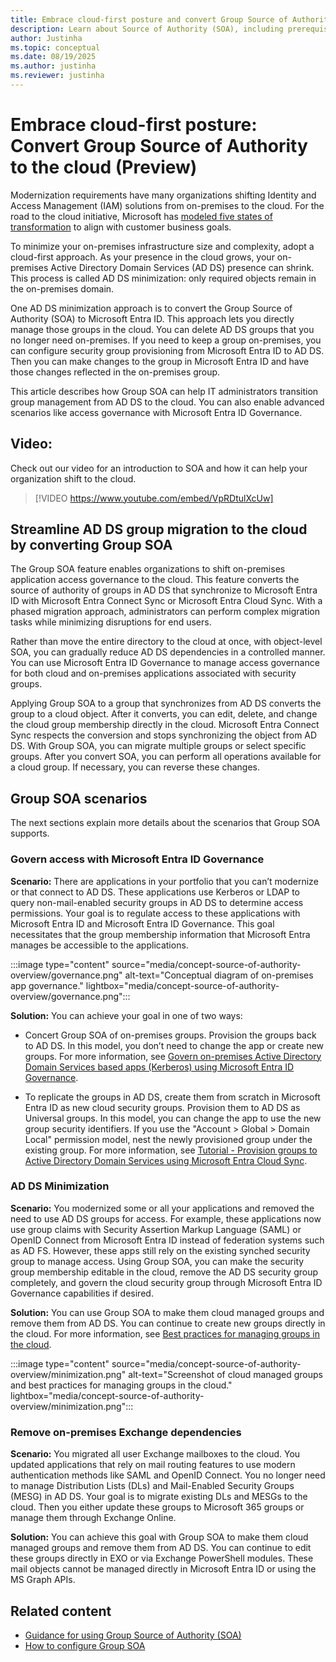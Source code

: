 ```yaml
---
title: Embrace cloud-first posture and convert Group Source of Authority (SOA) to the cloud (Preview)
description: Learn about Source of Authority (SOA), including prerequisites, supported scenarios, and step-by-step guidance for IT Architects and Administrators.
author: Justinha
ms.topic: conceptual
ms.date: 08/19/2025
ms.author: justinha
ms.reviewer: justinha
---
```

# Embrace cloud-first posture: Convert Group Source of Authority to the cloud (Preview)

Modernization requirements have many organizations shifting Identity and Access Management (IAM) solutions from on-premises to the cloud. For the road to the cloud initiative, Microsoft has [modeled five states of transformation](/entra/architecture/road-to-the-cloud-posture#five-states-of-transformation) to align with customer business goals.

To minimize your on-premises infrastructure size and complexity, adopt a cloud-first approach. As your presence in the cloud grows, your on-premises Active Directory Domain Services (AD DS) presence can shrink. This process is called AD DS minimization: only required objects remain in the on-premises domain.

One AD DS minimization approach is to convert the Group Source of Authority (SOA) to Microsoft Entra ID. This approach lets you directly manage those groups in the cloud. You can delete AD DS groups that you no longer need on-premises. If you need to keep a group on-premises, you can configure security group provisioning from Microsoft Entra ID to AD DS. Then you can make changes to the group in Microsoft Entra ID and have those changes reflected in the on-premises group.

This article describes how Group SOA can help IT administrators transition group management from AD DS to the cloud. You can also enable advanced scenarios like access governance with Microsoft Entra ID Governance.

## Video:

Check out our video for an introduction to SOA and how it can help your organization shift to the cloud. 

> [!VIDEO https://www.youtube.com/embed/VpRDtulXcUw]

## Streamline AD DS group migration to the cloud by converting Group SOA 

The Group SOA feature enables organizations to shift on-premises application access governance to the cloud. This feature converts the source of authority of groups in AD DS that synchronize to Microsoft Entra ID with Microsoft Entra Connect Sync or Microsoft Entra Cloud Sync. With a phased migration approach, administrators can perform complex migration tasks while minimizing disruptions for end users.

Rather than move the entire directory to the cloud at once, with object-level SOA, you can gradually reduce AD DS dependencies in a controlled manner. You can use Microsoft Entra ID Governance to manage access governance for both cloud and on-premises applications associated with security groups.

Applying Group SOA to a group that synchronizes from AD DS converts the group to a cloud object. After it converts, you can edit, delete, and change the cloud group membership directly in the cloud. Microsoft Entra Connect Sync respects the conversion and stops synchronizing the object from AD DS. With Group SOA, you can migrate multiple groups or select specific groups. After you convert SOA, you can perform all operations available for a cloud group. If necessary, you can reverse these changes.

## Group SOA scenarios

The next sections explain more details about the scenarios that Group SOA supports. 

### Govern access with Microsoft Entra ID Governance

**Scenario:** There are applications in your portfolio that you can’t modernize or that connect to AD DS. These applications use Kerberos or LDAP to query non-mail-enabled security groups in AD DS to determine access permissions. Your goal is to regulate access to these applications with Microsoft Entra ID and Microsoft Entra ID Governance. This goal necessitates that the group membership information that Microsoft Entra manages be accessible to the applications.

:::image type="content" source="media/concept-source-of-authority-overview/governance.png" alt-text="Conceptual diagram of on-premises app governance." lightbox="media/concept-source-of-authority-overview/governance.png":::

**Solution:** You can achieve your goal in one of two ways:

- Concert Group SOA of on-premises groups. Provision the groups back to AD DS. In this model, you don’t need to change the app or create new groups. For more information, see [Govern on-premises Active Directory Domain Services based apps (Kerberos) using Microsoft Entra ID Governance](/entra/id-governance/scenarios/provision-entra-to-active-directory-groups).

- To replicate the groups in AD DS, create them from scratch in Microsoft Entra ID as new cloud security groups. Provision them to AD DS as Universal groups. In this model, you can change the app to use the new group security identifiers. If you use the "Account > Global > Domain Local" permission model, nest the newly provisioned group under the existing group. For more information, see [Tutorial - Provision groups to Active Directory Domain Services using Microsoft Entra Cloud Sync](/entra/identity/hybrid/cloud-sync/tutorial-group-provisioning).


### AD DS Minimization

**Scenario:** You modernized some or all your applications and removed the need to use AD DS groups for access. For example, these applications now use group claims with Security Assertion Markup Language (SAML) or OpenID Connect from Microsoft Entra ID instead of federation systems such as AD FS. However, these apps still rely on the existing synched security group to manage access. Using Group SOA, you can make the security group membership editable in the cloud, remove the AD DS security group completely, and govern the cloud security group through Microsoft Entra ID Governance capabilities if desired.


**Solution:** You can use Group SOA to make them cloud managed groups and remove them from AD DS. You can continue to create new groups directly in the cloud. For more information, see [Best practices for managing groups in the cloud](/entra/fundamentals/concept-learn-about-groups#best-practices-for-managing-groups-in-the-cloud).

:::image type="content" source="media/concept-source-of-authority-overview/minimization.png" alt-text="Screenshot of cloud managed groups and best practices for managing groups in the cloud." lightbox="media/concept-source-of-authority-overview/minimization.png":::

### Remove on-premises Exchange dependencies

**Scenario:** You migrated all user Exchange mailboxes to the cloud. You updated applications that rely on mail routing features to use modern authentication methods like SAML and OpenID Connect. You no longer need to manage Distribution Lists (DLs) and Mail-Enabled Security Groups (MESG) in AD DS. Your goal is to migrate existing DLs and MESGs to the cloud. Then you either update these groups to Microsoft 365 groups or manage them through Exchange Online.

**Solution:** You can achieve this goal with Group SOA to make them cloud managed groups and remove them from AD DS. You can continue to edit these groups directly in EXO or via Exchange PowerShell modules. These mail objects cannot be managed directly in Microsoft Entra ID or using the MS Graph APIs.


## Related content

- [Guidance for using Group Source of Authority (SOA)](concept-group-source-of-authority-guidance.md)
- [How to configure Group SOA](how-to-group-source-of-authority-configure.md)
